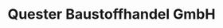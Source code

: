 ---
title: "Quester Baustoffhandel GmbH"
url: /st-poelten/quester-baustoffhandel-gmbh/
shop: Baumarkt
---